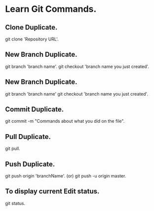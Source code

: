 # Learn Git Commands.

## Clone Duplicate.
git clone 'Repository URL'.

## New Branch Duplicate.
git branch 'branch name'.
git checkout 'branch name you just created'.

## New Branch Duplicate.
git branch 'branch name'
git checkout 'branch name you just created'.

## Commit Duplicate.
git commit -m "Commands about what you did on the file".

## Pull Duplicate.
git pull.

## Push Duplicate.
git push origin 'branchName'.
(or)
git push -u origin master.

## To display current Edit status.

git status.
